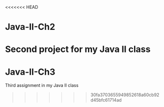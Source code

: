 <<<<<<< HEAD
# Java-II-Ch2
Second project for my Java II class
=======
# Java-II-Ch3
Third assignment in my Java II class
>>>>>>> 30fa3703655949852618a60cb92d45bfc61714ad
